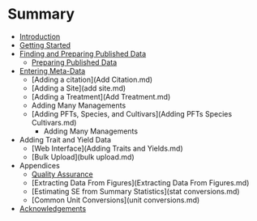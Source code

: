 # Summary

* [Introduction](README.md)
* [Getting Started](introduction.md)
* [Finding and Preparing Published Data](finding_data.md)
   * [Preparing Published Data](preparing_published_data.md)
* [Entering Meta-Data](Overview.md)
   * [Adding a citation](Add Citation.md)
   * [Adding a Site](add site.md)
   * [Adding a Treatment](Add Treatment.md)
   * Adding Many Managements
   * [Adding PFTs, Species, and Cultivars](Adding PFTs Species Cultivars.md)
       * Adding Many Managements
* Adding Trait and Yield Data
   * [Web Interface](Adding Traits and Yields.md)
   * [Bulk Upload](bulk upload.md)
* Appendices
   * [Quality Assurance](QAQC.md)
   * [Extracting Data From Figures](Extracting Data From Figures.md)
   * [Estimating SE from Summary Statistics](stat conversions.md)
   * [Common Unit Conversions](unit conversions.md)
* [Acknowledgements](Acknowledgements.md)

